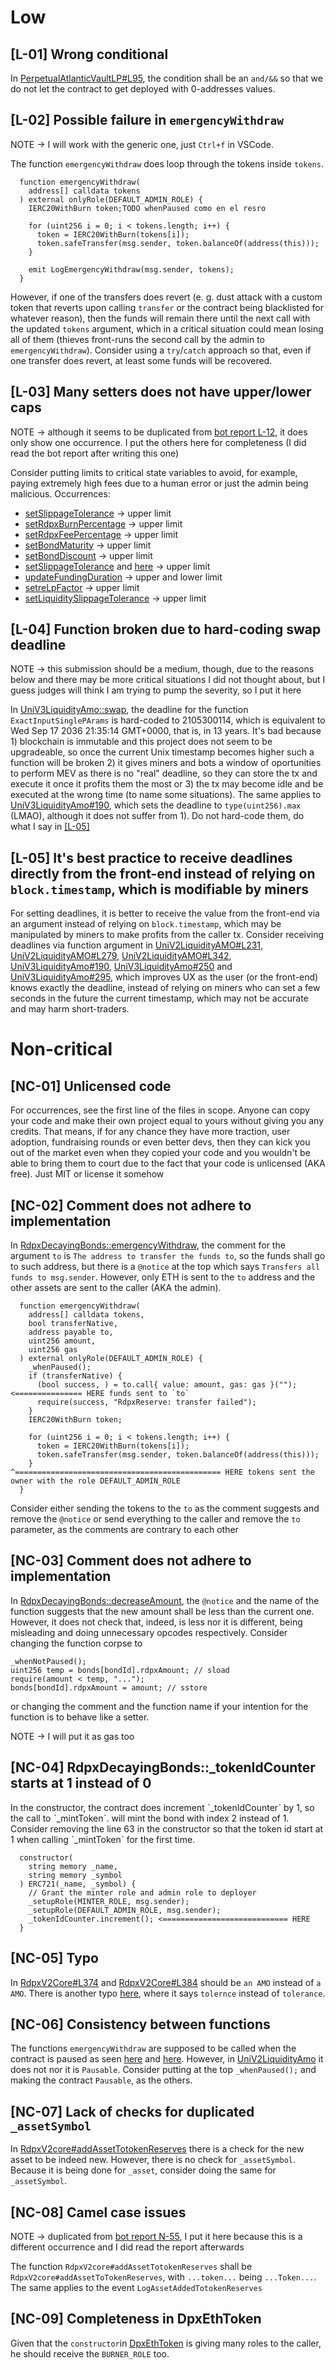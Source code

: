 # Low
## [L-01] Wrong conditional
In [PerpetualAtlanticVaultLP#L95](https://github.com/code-423n4/2023-08-dopex/blob/eb4d4a201b3a75dd4bddc74a34e9c42c71d0d12f/contracts/perp-vault/PerpetualAtlanticVaultLP.sol#L95), the condition shall be an `and/&&` so that we do not let the contract to get deployed with 0-addresses values.

## [L-02] Possible failure in `emergencyWithdraw`
NOTE -> I will work with the generic one, just `Ctrl+f` in VSCode.

The function `emergencyWithdraw` does loop through the tokens inside `tokens`.

```
  function emergencyWithdraw(
    address[] calldata tokens
  ) external onlyRole(DEFAULT_ADMIN_ROLE) {
    IERC20WithBurn token;TODO whenPaused como en el resro

    for (uint256 i = 0; i < tokens.length; i++) {
      token = IERC20WithBurn(tokens[i]);
      token.safeTransfer(msg.sender, token.balanceOf(address(this)));
    }

    emit LogEmergencyWithdraw(msg.sender, tokens);
  }
```

However, if one of the transfers does revert (e. g. dust attack with a custom token that reverts upon calling `transfer` or the contract being blacklisted for whatever reason), then the funds will remain there until the next call with the updated `tokens` argument, which in a critical situation could mean losing all of them (thieves front-runs the second call by the admin to `emergencyWithdraw`). Consider using a `try`/`catch` approach so that, even if one transfer does revert, at least some funds will be recovered.

## [L-03] Many setters does not have upper/lower caps
NOTE -> although it seems to be duplicated from [bot report L-12](https://github.com/code-423n4/2023-08-dopex/blob/main/bot-report.md#l12-state-variables-not-capped-at-reasonable-values), it does only show one occurrence. I put the others here for completeness (I did read the bot report after writing this one)

Consider putting limits to critical state variables to avoid, for example, paying extremely high fees due to a human error or just the admin being malicious. Occurrences:

- [setSlippageTolerance](https://github.com/code-423n4/2023-08-dopex/blob/eb4d4a201b3a75dd4bddc74a34e9c42c71d0d12f/contracts/amo/UniV2LiquidityAmo.sol#L109C1-L118C1) -> upper limit
- [setRdpxBurnPercentage](https://github.com/code-423n4/2023-08-dopex/blob/eb4d4a201b3a75dd4bddc74a34e9c42c71d0d12f/contracts/core/RdpxV2Core.sol#L180C1-L186C4) -> upper limit
- [setRdpxFeePercentage](https://github.com/code-423n4/2023-08-dopex/blob/eb4d4a201b3a75dd4bddc74a34e9c42c71d0d12f/contracts/core/RdpxV2Core.sol#L193C1-L199C4) -> upper limit
- [setBondMaturity](https://github.com/code-423n4/2023-08-dopex/blob/eb4d4a201b3a75dd4bddc74a34e9c42c71d0d12f/contracts/core/RdpxV2Core.sol#L228C1-L234C4) -> upper limit
- [setBondDiscount](https://github.com/code-423n4/2023-08-dopex/blob/eb4d4a201b3a75dd4bddc74a34e9c42c71d0d12f/contracts/core/RdpxV2Core.sol#L441C1-L448C4) -> upper limit
- [setSlippageTolerance](https://github.com/code-423n4/2023-08-dopex/blob/eb4d4a201b3a75dd4bddc74a34e9c42c71d0d12f/contracts/core/RdpxV2Core.sol#L455C1-L462C4) and [here](https://github.com/code-423n4/2023-08-dopex/blob/eb4d4a201b3a75dd4bddc74a34e9c42c71d0d12f/contracts/reLP/ReLPContract.sol#L186C1-L194C4) -> upper limit
- [updateFundingDuration](https://github.com/code-423n4/2023-08-dopex/blob/eb4d4a201b3a75dd4bddc74a34e9c42c71d0d12f/contracts/perp-vault/PerpetualAtlanticVault.sol#L237C1-L242C1) -> upper and lower limit
- [setreLpFactor](https://github.com/code-423n4/2023-08-dopex/blob/eb4d4a201b3a75dd4bddc74a34e9c42c71d0d12f/contracts/reLP/ReLPContract.sol#L90C1-L100C4) -> upper limit
- [setLiquiditySlippageTolerance](https://github.com/code-423n4/2023-08-dopex/blob/eb4d4a201b3a75dd4bddc74a34e9c42c71d0d12f/contracts/reLP/ReLPContract.sol#L171C1-L179C4) -> upper limit

## [L-04] Function broken due to hard-coding swap deadline
NOTE -> this submission should be a medium, though, due to the reasons below and there may be more critical situations I did not thought about, but I guess judges will think I am trying to pump the severity, so I put it here

In [UniV3LiquidityAmo::swap](https://github.com/code-423n4/2023-08-dopex/blob/eb4d4a201b3a75dd4bddc74a34e9c42c71d0d12f/contracts/amo/UniV3LiquidityAmo.sol#L295), the deadline for the function `ExactInputSinglePArams` is hard-coded to 2105300114, which is equivalent to Wed Sep 17 2036 21:35:14 GMT+0000, that is, in 13 years. It's bad because 1) blockchain is immutable and this project does not seem to be upgradeable, so once the current Unix timestamp becomes higher such a function will be broken 2) it gives miners and bots a window of oportunities to perform MEV as there is no "real" deadline, so they can store the tx and execute it once it profits them the most or 3) the tx may become idle and be executed at the wrong time (to name some situations). The same applies to [UniV3LiquidityAmo#190](https://github.com/code-423n4/2023-08-dopex/blob/eb4d4a201b3a75dd4bddc74a34e9c42c71d0d12f/contracts/amo/UniV3LiquidityAmo.sol#L190), which sets the deadline to `type(uint256).max` (LMAO), although it does not suffer from 1). Do not hard-code them, do what I say in [[L-05]]()

## [L-05] It's best practice to receive deadlines directly from the front-end instead of relying on `block.timestamp`, which is modifiable by miners
For setting deadlines, it is better to receive the value from the front-end via an argument instead of relying on `block.timestamp`, which may be manipulated by miners to make profits from the caller tx. Consider receiving deadlines via function argument in [UniV2LiquidityAMO#L231](https://github.com/code-423n4/2023-08-dopex/blob/eb4d4a201b3a75dd4bddc74a34e9c42c71d0d12f/contracts/amo/UniV2LiquidityAmo.sol#L231), [UniV2LiquidityAMO#L279](https://github.com/code-423n4/2023-08-dopex/blob/eb4d4a201b3a75dd4bddc74a34e9c42c71d0d12f/contracts/amo/UniV2LiquidityAmo.sol#L279), [UniV2LiquidityAMO#L342](https://github.com/code-423n4/2023-08-dopex/blob/eb4d4a201b3a75dd4bddc74a34e9c42c71d0d12f/contracts/amo/UniV2LiquidityAmo.sol#L342), [UniV3LiquidityAmo#190](https://github.com/code-423n4/2023-08-dopex/blob/eb4d4a201b3a75dd4bddc74a34e9c42c71d0d12f/contracts/amo/UniV3LiquidityAmo.sol#L190), [UniV3LiquidityAmo#250](https://github.com/code-423n4/2023-08-dopex/blob/eb4d4a201b3a75dd4bddc74a34e9c42c71d0d12f/contracts/amo/UniV3LiquidityAmo.sol#L250) and [UniV3LiquidityAmo#295](https://github.com/code-423n4/2023-08-dopex/blob/eb4d4a201b3a75dd4bddc74a34e9c42c71d0d12f/contracts/amo/UniV3LiquidityAmo.sol#L295), which improves UX as the user (or the front-end) knows exactly the deadline, instead of relying on miners who can set a few seconds in the future the current timestamp, which may not be accurate and may harm short-traders.

# Non-critical
## [NC-01] Unlicensed code
For occurrences, see the first line of the files in scope. Anyone can copy your code and make their own project equal to yours without giving you any credits. That means, if for any chance they have more traction, user adoption, fundraising rounds or even better devs, then they can kick you out of the market even when they copied your code and you wouldn't be able to bring them to court due to the fact that your code is unlicensed (AKA free). Just MIT or license it somehow

## [NC-02] Comment does not adhere to implementation
In [RdpxDecayingBonds::emergencyWithdraw](https://github.com/code-423n4/2023-08-dopex/blob/eb4d4a201b3a75dd4bddc74a34e9c42c71d0d12f/contracts/decaying-bonds/RdpxDecayingBonds.sol#L89C1-L107C4), the comment for the argument `to` is `The address to transfer the funds to`, so the funds shall go to such address, but there is a `@notice` at the top which says `Transfers all funds to msg.sender`. However, only ETH is sent to the `to` address and the other assets are sent to the caller (AKA the admin).

```
  function emergencyWithdraw(
    address[] calldata tokens,
    bool transferNative,
    address payable to,
    uint256 amount,
    uint256 gas
  ) external onlyRole(DEFAULT_ADMIN_ROLE) {
    _whenPaused();
    if (transferNative) {
      (bool success, ) = to.call{ value: amount, gas: gas }(""); <=============== HERE funds sent to `to`
      require(success, "RdpxReserve: transfer failed");
    }
    IERC20WithBurn token;

    for (uint256 i = 0; i < tokens.length; i++) {
      token = IERC20WithBurn(tokens[i]);
      token.safeTransfer(msg.sender, token.balanceOf(address(this))); 
    }                         ^============================================== HERE tokens sent the owner with the role DEFAULT_ADMIN_ROLE
  }
```

Consider either sending the tokens to the `to` as the comment suggests and remove the `@notice` or send everything to the caller and remove the `to` parameter, as the comments are contrary to each other

## [NC-03] Comment does not adhere to implementation
In [RdpxDecayingBonds::decreaseAmount](https://github.com/code-423n4/2023-08-dopex/blob/eb4d4a201b3a75dd4bddc74a34e9c42c71d0d12f/contracts/decaying-bonds/RdpxDecayingBonds.sol#L139C1-L145C4), the `@notice` and the name of the function suggests that the new amount shall be less than the current one. However, it does not check that, indeed, is less nor it is different, being misleading and doing unnecessary opcodes respectively. Consider changing the function corpse to 

```
_whenNotPaused();
uint256 temp = bonds[bondId].rdpxAmount; // sload
require(amount < temp, "...");
bonds[bondId].rdpxAmount = amount; // sstore
```

or changing the comment and the function name if your intention for the function is to behave like a setter. 

NOTE -> I will put it as gas too

## [NC-04] RdpxDecayingBonds::_tokenIdCounter starts at 1 instead of 0
In the constructor, the contract does increment ˋ_tokenIdCounterˋ by 1, so the call to ˋ_mintTokenˋ.  will mint the bond with index 2 instead of 1. Consider removing the line 63 in the constructor so that the token id start at 1 when calling  ˋ_mintTokenˋ  for the first time.

```
  constructor(
    string memory _name,
    string memory _symbol
  ) ERC721(_name, _symbol) {
    // Grant the minter role and admin role to deployer
    _setupRole(MINTER_ROLE, msg.sender);
    _setupRole(DEFAULT_ADMIN_ROLE, msg.sender);
    _tokenIdCounter.increment(); <============================ HERE
  }
```

## [NC-05] Typo
In [RdpxV2Core#L374](https://github.com/code-423n4/2023-08-dopex/blob/eb4d4a201b3a75dd4bddc74a34e9c42c71d0d12f/contracts/core/RdpxV2Core.sol#L374) and [RdpxV2Core#L384](https://github.com/code-423n4/2023-08-dopex/blob/eb4d4a201b3a75dd4bddc74a34e9c42c71d0d12f/contracts/core/RdpxV2Core.sol#L384) should be `an AMO` instead of `a AMO`. There is another typo [here](https://github.com/code-423n4/2023-08-dopex/blob/eb4d4a201b3a75dd4bddc74a34e9c42c71d0d12f/contracts/amo/UniV2LiquidityAmo.sol#L50), where it says `tolernce` instead of `tolerance`.

## [NC-06] Consistency between functions
The functions `emergencyWithdraw` are supposed to be called when the contract is paused as seen [here](https://github.com/code-423n4/2023-08-dopex/blob/eb4d4a201b3a75dd4bddc74a34e9c42c71d0d12f/contracts/perp-vault/PerpetualAtlanticVault.sol#L222) and [here](https://github.com/code-423n4/2023-08-dopex/blob/eb4d4a201b3a75dd4bddc74a34e9c42c71d0d12f/contracts/core/RdpxV2Core.sol#L164). However, in [UniV2LiquidityAmo](https://github.com/code-423n4/2023-08-dopex/blob/eb4d4a201b3a75dd4bddc74a34e9c42c71d0d12f/contracts/amo/UniV2LiquidityAmo.sol#L142C1-L153C4) it does not nor it is `Pausable`. Consider putting at the top `_whenPaused();` and making the contract `Pausable`, as the others. 

## [NC-07] Lack of checks for duplicated `_assetSymbol`
In [RdpxV2core#addAssetTotokenReserves](https://github.com/code-423n4/2023-08-dopex/blob/eb4d4a201b3a75dd4bddc74a34e9c42c71d0d12f/contracts/core/RdpxV2Core.sol#L247C1-L251C6) there is a check for the new asset to be indeed new. However, there is no check for `_assetSymbol`. Because it is being done for `_asset`, consider doing the same for `_assetSymbol`.

## [NC-08] Camel case issues
NOTE -> duplicated from [bot report N-55](https://github.com/code-423n4/2023-08-dopex/blob/main/bot-report.md#n55-function-names-should-use-lowercamelcase), I put it here because this is a different occurrence and I did read the report afterwards

The function `RdpxV2core#addAssetTotokenReserves` shall be `RdpxV2core#addAssetToTokenReserves`, with `...token...` being `...Token...`. The same applies to the event `LogAssetAddedTotokenReserves`

## [NC-09] Completeness in DpxEthToken
Given that the `constructor`in [DpxEthToken](https://github.com/code-423n4/2023-08-dopex/blob/eb4d4a201b3a75dd4bddc74a34e9c42c71d0d12f/contracts/dpxETH/DpxEthToken.sol#L23C1-L28C1) is giving many roles to the caller, he should receive the `BURNER_ROLE` too.